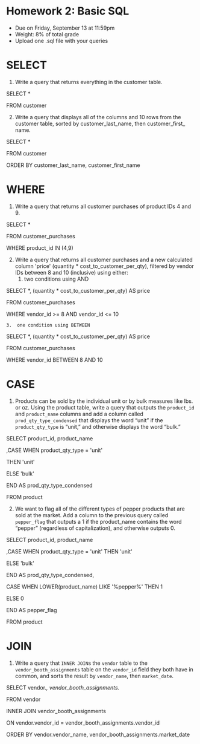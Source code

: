 # Homework 2: Basic SQL 

-  	Due on Friday, September 13 at 11:59pm
-  	Weight: 8% of total grade
-  	Upload one .sql file with your queries

# SELECT
1. Write a query that returns everything in the customer table.

SELECT * 

FROM customer

2. Write a query that displays all of the columns and 10 rows from the customer table, sorted by customer_last_name, then customer_first_ name.

SELECT * 

FROM customer 

ORDER BY customer_last_name, customer_first_name

# WHERE
1. Write a query that returns all customer purchases of product IDs 4 and 9.

SELECT * 

FROM customer_purchases

WHERE product_id IN (4,9)

2. Write a query that returns all customer purchases and a new calculated column 'price' (quantity * cost_to_customer_per_qty), filtered by vendor IDs between 8 and 10 (inclusive) using either:
	1.  two conditions using AND

SELECT *, (quantity * cost_to_customer_per_qty) AS price

FROM customer_purchases

WHERE vendor_id >= 8 AND vendor_id <= 10

	3.  one condition using BETWEEN

SELECT *, (quantity * cost_to_customer_per_qty) AS price

FROM customer_purchases

WHERE vendor_id BETWEEN 8 AND 10


# CASE
1. Products can be sold by the individual unit or by bulk measures like lbs. or oz. Using the product table, write a query that outputs the `product_id` and `product_name` columns and add a column called `prod_qty_type_condensed` that displays the word “unit” if the `product_qty_type` is “unit,” and otherwise displays the word “bulk.”

SELECT product_id, product_name

,CASE WHEN product_qty_type = 'unit' 

THEN 'unit'

ELSE 'bulk'

END AS prod_qty_type_condensed

FROM product

2. We want to flag all of the different types of pepper products that are sold at the market. Add a column to the previous query called `pepper_flag` that outputs a 1 if the product_name contains the word “pepper” (regardless of capitalization), and otherwise outputs 0.

SELECT product_id, product_name

,CASE WHEN product_qty_type = 'unit' THEN 'unit'

ELSE 'bulk'

END AS prod_qty_type_condensed,

CASE WHEN LOWER(product_name) LIKE '%pepper%' THEN 1

ELSE 0

END AS pepper_flag

FROM product

# JOIN
1. Write a query that `INNER JOIN`s the `vendor` table to the `vendor_booth_assignments` table on the `vendor_id` field they both have in common, and sorts the result by `vendor_name`, then `market_date`.

SELECT vendor.*, vendor_booth_assignments.*

FROM vendor

INNER JOIN vendor_booth_assignments

ON vendor.vendor_id = vendor_booth_assignments.vendor_id

ORDER BY vendor.vendor_name, vendor_booth_assignments.market_date
